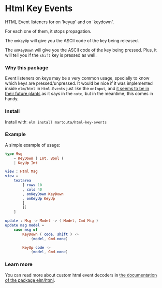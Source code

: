 # Html Key Events

HTML Event listeners for on 'keyup' and on 'keydown'.

For each one of them, it stops propagation.

The `onKeyUp` will give you the ASCII code of the key being released.

The `onKeyDown` will give you the ASCII code of the key being pressed. Plus, it will tell you if the `shift` key is pressed as well.

### Why this package

Event listeners on keys may be a very common usage, specially to know which keys are pressed/unpressed.
It would be nice if it was implemented inside `elm/html` in `Html.Events` just like the `onInput`, and [it seems to be in their future plants](https://package.elm-lang.org/packages/elm/html/latest/Html-Events#keyCode) as it says in the `note`, but in the meantime, this comes in handy.

### Install

Install with:
`elm install martouta/html-key-events`

### Example

A simple example of usage:
```elm
type Msg
    = KeyDown ( Int, Bool )
    | KeyUp Int

view : Html Msg
view =
    textarea
        [ rows 10
        , cols 40
        , onKeyDown KeyDown
        , onKeyUp KeyUp
        ]
        []
    ]

update : Msg -> Model -> ( Model, Cmd Msg )
update msg model =
    case msg of
        KeyDown ( code, shift ) ->
            (model, Cmd.none)

        KeyUp code ->
            (model, Cmd.none)
```

### Learn more

You can read more about custom html event decoders in [the documentation of the package elm/html](https://package.elm-lang.org/packages/elm/html/latest/Html-Events#targetValue).

